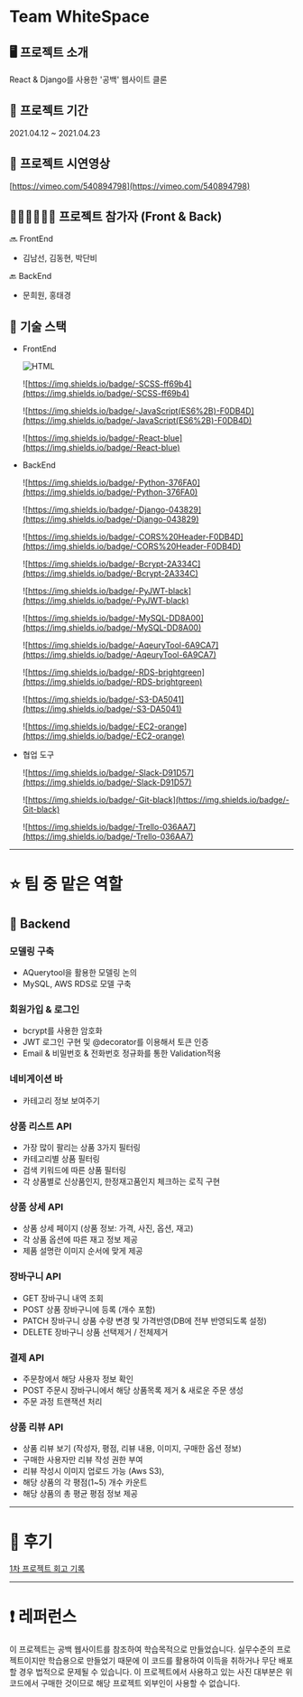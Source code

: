 # Team WhiteSpace

## 🖥 프로젝트 소개

React & Django를 사용한 '공백' 웹사이트 클론

## 📅 프로젝트 기간

2021.04.12 ~ 2021.04.23

## 🎥 프로젝트 시연영상

[https://vimeo.com/540894798](https://vimeo.com/540894798)

## 👩🏻‍💻🧑🏻‍💻 프로젝트 참가자 (Front & Back)

🔜 FrontEnd

- 김남선, 김동현, 박단비

🔙 BackEnd

- 문희원, 홍태경

## 🔧 기술 스택

- FrontEnd

    ![HTML](https://img.shields.io/badge/-HTML/CSS-E44D26)

    ![https://img.shields.io/badge/-SCSS-ff69b4](https://img.shields.io/badge/-SCSS-ff69b4)

    ![https://img.shields.io/badge/-JavaScript(ES6%2B)-F0DB4D](https://img.shields.io/badge/-JavaScript(ES6%2B)-F0DB4D)

    ![https://img.shields.io/badge/-React-blue](https://img.shields.io/badge/-React-blue)

- BackEnd

    ![https://img.shields.io/badge/-Python-376FA0](https://img.shields.io/badge/-Python-376FA0)

    ![https://img.shields.io/badge/-Django-043829](https://img.shields.io/badge/-Django-043829)

    ![https://img.shields.io/badge/-CORS%20Header-F0DB4D](https://img.shields.io/badge/-CORS%20Header-F0DB4D)

    ![https://img.shields.io/badge/-Bcrypt-2A334C](https://img.shields.io/badge/-Bcrypt-2A334C)

    ![https://img.shields.io/badge/-PyJWT-black](https://img.shields.io/badge/-PyJWT-black)

    ![https://img.shields.io/badge/-MySQL-DD8A00](https://img.shields.io/badge/-MySQL-DD8A00)

    ![https://img.shields.io/badge/-AqeuryTool-6A9CA7](https://img.shields.io/badge/-AqeuryTool-6A9CA7)
    
    ![https://img.shields.io/badge/-RDS-brightgreen](https://img.shields.io/badge/-RDS-brightgreen)

    ![https://img.shields.io/badge/-S3-DA5041](https://img.shields.io/badge/-S3-DA5041)
    
    ![https://img.shields.io/badge/-EC2-orange](https://img.shields.io/badge/-EC2-orange)
    

- 협업 도구

    ![https://img.shields.io/badge/-Slack-D91D57](https://img.shields.io/badge/-Slack-D91D57)

    ![https://img.shields.io/badge/-Git-black](https://img.shields.io/badge/-Git-black)

    ![https://img.shields.io/badge/-Trello-036AA7](https://img.shields.io/badge/-Trello-036AA7)

---

# ⭐️ 팀 중 맡은 역할

## 🌱 Backend

### 모델링 구축

- AQuerytool을 활용한 모델링 논의
- MySQL, AWS RDS로 모델 구축

### 회원가입 & 로그인

- bcrypt를 사용한 암호화
- JWT 로그인 구현 및 @decorator를 이용해서 토큰 인증
- Email & 비밀번호 & 전화번호 정규화를 통한 Validation적용

### 네비게이션 바

- 카테고리 정보 보여주기

### 상품 리스트 API

- 가장 많이 팔리는 상품 3가지 필터링
- 카테고리별 상품 필터링
- 검색 키워드에 따른 상품 필터링
- 각 상품별로 신상품인지, 한정재고품인지 체크하는 로직 구현

### 상품 상세 API

- 상품 상세 페이지 (상품 정보: 가격, 사진, 옵션, 재고)
- 각 상품 옵션에 따른 재고 정보 제공
- 제품 설명란 이미지 순서에 맞게 제공

### 장바구니 API

- GET 장바구니 내역 조회
- POST 상품 장바구니에 등록 (개수 포함)
- PATCH 장바구니 상품 수량 변경 및 가격반영(DB에 전부 반영되도록 설정)
- DELETE 장바구니 상품 선택제거 / 전체제거

### 결제 API

- 주문창에서 해당 사용자 정보 확인
- POST 주문시 장바구니에서 해당 상품목록 제거 & 새로운 주문 생성
- 주문 과정 트랜잭션 처리

### 상품 리뷰 API

- 상품 리뷰 보기 (작성자, 평점, 리뷰 내용, 이미지, 구매한 옵션 정보)
- 구매한 사용자만 리뷰 작성 권한 부여
- 리뷰 작성시 이미지 업로드 가능 (Aws S3),
- 해당 상품의 각 평점(1~5) 개수 카운트
- 해당 상품의 총 평균 평점 정보 제공

---

# 👥 후기

[1차 프로젝트 회고 기록](https://fierycoding.tistory.com/70)

---

# ❗️ 레퍼런스

이 프로젝트는 공백 웹사이트를 참조하여 학습목적으로 만들었습니다. 실무수준의 프로젝트이지만 학습용으로 만들었기 때문에 이 코드를 활용하여 이득을 취하거나 무단 배포할 경우 법적으로 문제될 수 있습니다. 이 프로젝트에서 사용하고 있는 사진 대부분은 위코드에서 구매한 것이므로 해당 프로젝트 외부인이 사용할 수 없습니다.
